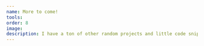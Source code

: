 ```yaml
---
name: More to come!
tools: 
order: 8
image: 
description: I have a ton of other random projects and little code snippets that need a home.
---
```

